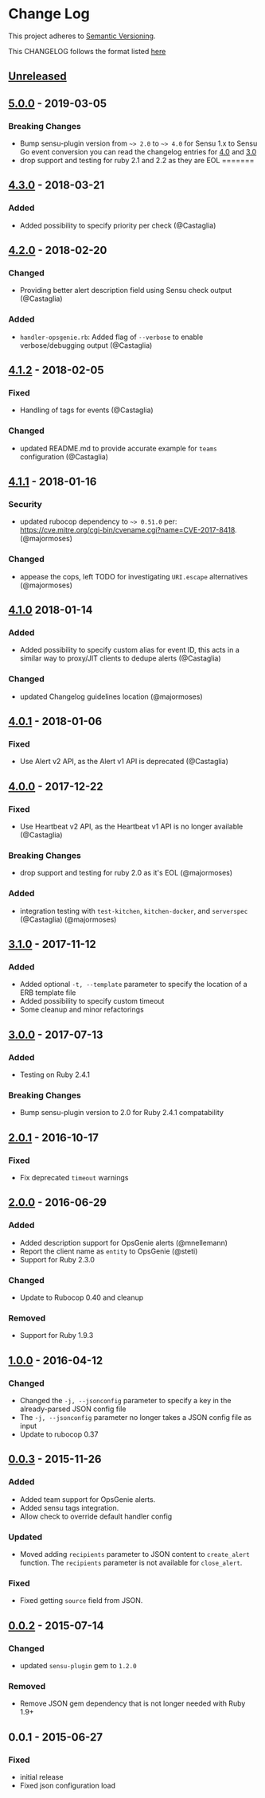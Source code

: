 # Change Log
This project adheres to [Semantic Versioning](http://semver.org/).

This CHANGELOG follows the format listed [here](https://github.com/sensu-plugins/community/blob/master/HOW_WE_CHANGELOG.md)

## [Unreleased]

## [5.0.0] - 2019-03-05
### Breaking Changes
- Bump sensu-plugin version from `~> 2.0` to `~> 4.0` for Sensu 1.x to Sensu Go event conversion you can read the changelog entries for [4.0](https://github.com/sensu-plugins/sensu-plugin/blob/master/CHANGELOG.md#400---2018-02-17) and [3.0](https://github.com/sensu-plugins/sensu-plugin/blob/master/CHANGELOG.md#300---2018-12-04)
- drop support and testing for ruby 2.1 and 2.2 as they are EOL
=======

## [4.3.0] - 2018-03-21
### Added
- Added possibility to specify priority per check (@Castaglia)

## [4.2.0] - 2018-02-20
### Changed
- Providing better alert description field using Sensu check output (@Castaglia)

### Added
- `handler-opsgenie.rb`: Added flag of `--verbose` to enable verbose/debugging output (@Castaglia)

## [4.1.2] - 2018-02-05
### Fixed
- Handling of tags for events (@Castaglia)

### Changed
- updated README.md to provide accurate example for `teams` configuration (@Castaglia)

## [4.1.1] - 2018-01-16
### Security
- updated rubocop dependency to `~> 0.51.0` per: https://cve.mitre.org/cgi-bin/cvename.cgi?name=CVE-2017-8418. (@majormoses)

### Changed
- appease the cops, left TODO for investigating `URI.escape` alternatives (@majormoses)

## [4.1.0] 2018-01-14
### Added
- Added possibility to specify custom alias for event ID, this acts in a similar way to proxy/JIT clients to dedupe alerts (@Castaglia)

### Changed
- updated Changelog guidelines location (@majormoses)

## [4.0.1] - 2018-01-06
### Fixed
- Use Alert v2 API, as the Alert v1 API is deprecated (@Castaglia)

## [4.0.0] - 2017-12-22
### Fixed
- Use Heartbeat v2 API, as the Heartbeat v1 API is no longer available (@Castaglia)

### Breaking Changes
- drop support and testing for ruby 2.0 as it's EOL (@majormoses)

### Added
- integration testing with `test-kitchen`, `kitchen-docker`, and `serverspec` (@Castaglia) (@majormoses)

## [3.1.0] - 2017-11-12
### Added
- Added optional `-t, --template` parameter to specify the location of a ERB template file
- Added possibility to specify custom timeout
- Some cleanup and minor refactorings

## [3.0.0] - 2017-07-13
### Added
- Testing on Ruby 2.4.1

### Breaking Changes
- Bump sensu-plugin version to 2.0 for Ruby 2.4.1 compatability

## [2.0.1] - 2016-10-17
### Fixed
- Fix deprecated `timeout` warnings

## [2.0.0] - 2016-06-29
### Added
- Added description support for OpsGenie alerts (@mnellemann)
- Report the client name as `entity` to OpsGenie (@steti)
- Support for Ruby 2.3.0

### Changed
- Update to Rubocop 0.40 and cleanup

### Removed
- Support for Ruby 1.9.3

## [1.0.0] - 2016-04-12
### Changed
- Changed the `-j, --jsonconfig` parameter to specify a key in the already-parsed JSON config file
- The `-j, --jsonconfig` parameter no longer takes a JSON config file as input
- Update to rubocop 0.37

## [0.0.3] - 2015-11-26
### Added
- Added team support for OpsGenie alerts.
- Added sensu tags integration.
- Allow check to override default handler config

### Updated
- Moved adding `recipients` parameter to JSON content to `create_alert` function. The `recipients` parameter is not available for `close_alert`.

### Fixed
- Fixed getting `source` field from JSON.

## [0.0.2] - 2015-07-14
### Changed
- updated `sensu-plugin` gem to `1.2.0`

### Removed
- Remove JSON gem dependency that is not longer needed with Ruby 1.9+

## 0.0.1 - 2015-06-27
### Fixed
- initial release
- Fixed json configuration load

[Unreleased]: https://github.com/sensu-plugins/sensu-plugins-opsgenie/compare/5.0.0...HEAD
[5.0.0]: https://github.com/sensu-plugins/sensu-plugins-opsgenie/compare/4.3.0...5.0.0
[4.3.0]: https://github.com/sensu-plugins/sensu-plugins-opsgenie/compare/4.2.0...4.3.0
[4.2.0]: https://github.com/sensu-plugins/sensu-plugins-opsgenie/compare/4.1.2...4.2.0
[4.1.2]: https://github.com/sensu-plugins/sensu-plugins-opsgenie/compare/4.1.1...4.1.2
[4.1.1]: https://github.com/sensu-plugins/sensu-plugins-opsgenie/compare/4.1.0...4.1.1
[4.1.0]: https://github.com/sensu-plugins/sensu-plugins-opsgenie/compare/4.0.1...4.1.0
[4.0.1]: https://github.com/sensu-plugins/sensu-plugins-opsgenie/compare/4.0.0...4.0.1
[4.0.0]: https://github.com/sensu-plugins/sensu-plugins-opsgenie/compare/3.1.0...4.0.0
[3.1.0]: https://github.com/sensu-plugins/sensu-plugins-opsgenie/compare/3.0.0...3.1.0
[3.0.0]: https://github.com/sensu-plugins/sensu-plugins-opsgenie/compare/2.0.1...3.0.0
[2.0.1]: https://github.com/sensu-plugins/sensu-plugins-opsgenie/compare/2.0.0...2.0.1
[2.0.0]: https://github.com/sensu-plugins/sensu-plugins-opsgenie/compare/1.0.0...2.0.0
[1.0.0]: https://github.com/sensu-plugins/sensu-plugins-opsgenie/compare/0.0.3...1.0.0
[0.0.3]: https://github.com/sensu-plugins/sensu-plugins-opsgenie/compare/0.0.2...0.0.3
[0.0.2]: https://github.com/sensu-plugins/sensu-plugins-opsgenie/compare/0.0.1...0.0.2

